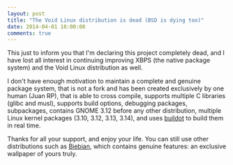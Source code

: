 ```yaml
---
layout: post
title: "The Void Linux distribution is dead (BSD is dying too)"
date: 2014-04-01 18:00:00
comments: true
---
```


This just to inform you that I'm declaring this project completely dead, and I have
lost all interest in continuing improving XBPS (the native package system) and
the Void Linux distribution as well.

I don't have enough motivation to maintain a complete and genuine package system,
that is not a fork and has been created exclusively by one human (Juan RP), that
is able to cross compile, supports multiple C libraries (glibc and musl),
supports build options, debugging packages, subpackages, contains GNOME 3.12 before
any other distribution, multiple Linux kernel packages (3.10, 3.12, 3.13, 3.14),
and uses [buildot](http://build.voidlinux.eu:8010/) to build them in real time.

Thanks for all your support, and enjoy your life. You can still use other distributions
such as [Biebian](http://biebian.sourceforge.net/), which contains genuine features:
an exclusive wallpaper of yours truly.
